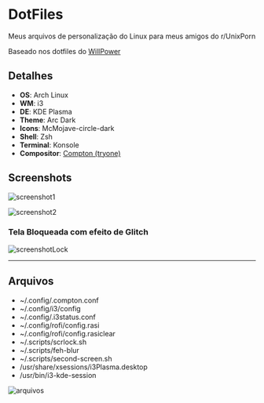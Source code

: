 # DotFiles
Meus arquivos de personalização do Linux para meus amigos do r/UnixPorn

Baseado nos dotfiles do [WillPower](https://github.com/WillPower3309/dotfiles/)

## Detalhes
- **OS**: Arch Linux
- **WM**: i3
- **DE**: KDE Plasma
- **Theme**: Arc Dark
- **Icons**: McMojave-circle-dark
- **Shell**: Zsh
- **Terminal**: Konsole
- **Compositor**: [Compton (tryone)](https://aur.archlinux.org/packages/compton-tryone-git/)

## Screenshots
![screenshot1](https://i.imgur.com/BD3pCZm.png)

![screenshot2](https://i.imgur.com/2CVb5n3.png)

### Tela Bloqueada com efeito de Glitch
![screenshotLock](https://i.imgur.com/y40YIWt.png)

----

## Arquivos
- ~/.config/.compton.conf
- ~/.config/i3/config
- ~/.config/.i3status.conf
- ~/.config/rofi/config.rasi
- ~/.config/rofi/config.rasiclear
- ~/.scripts/scrlock.sh
- ~/.scripts/feh-blur
- ~/.scripts/second-screen.sh
- /usr/share/xsessions/i3Plasma.desktop
- /usr/bin/i3-kde-session

![arquivos](https://i.imgur.com/9XEZlmx.png)